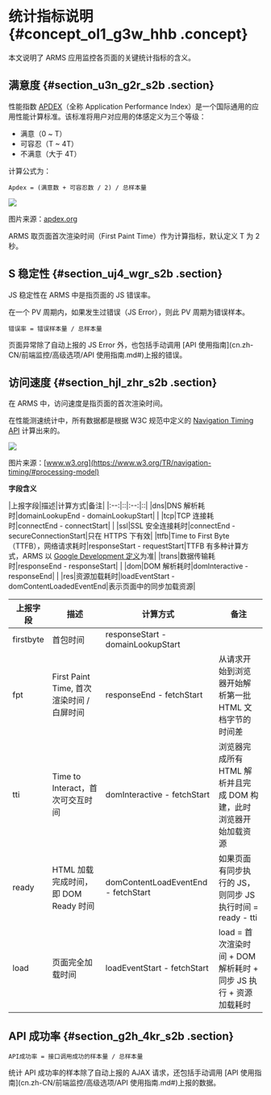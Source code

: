 # 统计指标说明 {#concept_ol1_g3w_hhb .concept}

本文说明了 ARMS 应用监控各页面的关键统计指标的含义。

## 满意度 {#section_u3n_g2r_s2b .section}

性能指数 [APDEX](http://www.apdex.org/)（全称 Application Performance Index）是一个国际通用的应用性能计算标准。该标准将用户对应用的体感定义为三个等级：

-   满意（0 ~ T）
-   可容忍（T ~ 4T）
-   不满意（大于 4T）

计算公式为：

```
Apdex = (满意数 + 可容忍数 / 2) / 总样本量
```

![](images/43776_zh-CN.gif)

图片来源：[apdex.org](http://apdex.org/images/overview_figure1_performancezones_256_111.gif)

ARMS 取页面首次渲染时间（First Paint Time）作为计算指标，默认定义 T 为 2 秒。

## S 稳定性 {#section_uj4_wgr_s2b .section}

JS 稳定性在 ARMS 中是指页面的 JS 错误率。

在一个 PV 周期内，如果发生过错误（JS Error），则此 PV 周期为错误样本。

```
错误率 = 错误样本量 / 总样本量
```

页面异常除了自动上报的 JS Error 外，也包括手动调用 [API 使用指南](cn.zh-CN/前端监控/高级选项/API 使用指南.md#)上报的错误。

## 访问速度 {#section_hjl_zhr_s2b .section}

在 ARMS 中，访问速度是指页面的首次渲染时间。

在性能测速统计中，所有数据都是根据 W3C 规范中定义的 [Navigation Timing API](https://www.w3.org/TR/navigation-timing/) 计算出来的。

![](http://static-aliyun-doc.oss-cn-hangzhou.aliyuncs.com/assets/img/152286/155496247543777_zh-CN.png)

图片来源：[www.w3.org](https://www.w3.org/TR/navigation-timing/#processing-model)

**字段含义**

|上报字段|描述|计算方式|备注|
|:--:|::|:--:|::|
|dns|DNS 解析耗时|domainLookupEnd - domainLookupStart| |
|tcp|TCP 连接耗时|connectEnd - connectStart| |
|ssl|SSL 安全连接耗时|connectEnd - secureConnectionStart|只在 HTTPS 下有效|
|ttfb|Time to First Byte（TTFB），网络请求耗时|responseStart - requestStart|TTFB 有多种计算方式，ARMS 以 [Google Development 定义](https://developers.google.com/web/tools/chrome-devtools/network-performance/reference#timing)为准|
|trans|数据传输耗时|responseEnd - responseStart| |
|dom|DOM 解析耗时|domInteractive - responseEnd| |
|res|资源加载耗时|loadEventStart - domContentLoadedEventEnd|表示页面中的同步加载资源|

|上报字段|描述|计算方式|备注|
|----|--|----|--|
|firstbyte|首包时间|responseStart - domainLookupStart| |
|fpt|First Paint Time, 首次渲染时间 / 白屏时间|responseEnd - fetchStart|从请求开始到浏览器开始解析第一批 HTML 文档字节的时间差|
|tti|Time to Interact，首次可交互时间|domInteractive - fetchStart|浏览器完成所有 HTML 解析并且完成 DOM 构建，此时浏览器开始加载资源|
|ready|HTML 加载完成时间， 即 DOM Ready 时间|domContentLoadEventEnd - fetchStart|如果页面有同步执行的 JS，则同步 JS 执行时间 = ready - tti|
|load|页面完全加载时间|loadEventStart - fetchStart|load = 首次渲染时间 + DOM 解析耗时 + 同步 JS 执行 + 资源加载耗时|

## API 成功率 {#section_g2h_4kr_s2b .section}

```
API成功率 = 接口调用成功的样本量 / 总样本量
```

统计 API 成功率的样本除了自动上报的 AJAX 请求，还包括手动调用 [API 使用指南](cn.zh-CN/前端监控/高级选项/API 使用指南.md#)上报的数据。

